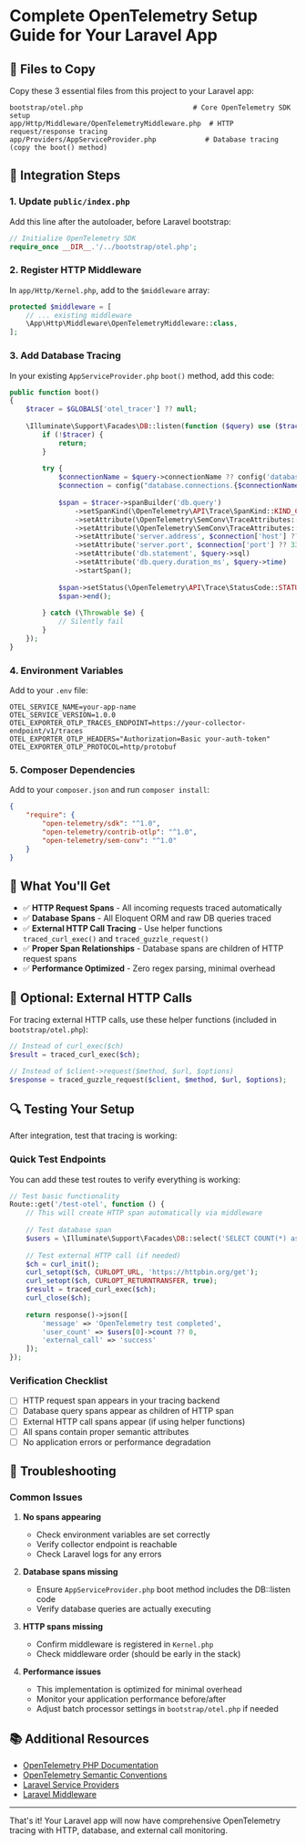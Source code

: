 # Complete OpenTelemetry Setup Guide for Your Laravel App

## 📁 Files to Copy

Copy these 3 essential files from this project to your Laravel app:

```
bootstrap/otel.php                           # Core OpenTelemetry SDK setup
app/Http/Middleware/OpenTelemetryMiddleware.php  # HTTP request/response tracing  
app/Providers/AppServiceProvider.php            # Database tracing (copy the boot() method)
```

## 🔧 Integration Steps

### 1. **Update `public/index.php`**
Add this line after the autoloader, before Laravel bootstrap:

```php
// Initialize OpenTelemetry SDK
require_once __DIR__.'/../bootstrap/otel.php';
```

### 2. **Register HTTP Middleware**
In `app/Http/Kernel.php`, add to the `$middleware` array:

```php
protected $middleware = [
    // ... existing middleware
    \App\Http\Middleware\OpenTelemetryMiddleware::class,
];
```

### 3. **Add Database Tracing**
In your existing `AppServiceProvider.php` `boot()` method, add this code:

```php
public function boot()
{
    $tracer = $GLOBALS['otel_tracer'] ?? null;
    
    \Illuminate\Support\Facades\DB::listen(function ($query) use ($tracer) {
        if (!$tracer) {
            return;
        }
        
        try {
            $connectionName = $query->connectionName ?? config('database.default');
            $connection = config("database.connections.{$connectionName}");
            
            $span = $tracer->spanBuilder('db.query')
                ->setSpanKind(\OpenTelemetry\API\Trace\SpanKind::KIND_CLIENT)
                ->setAttribute(\OpenTelemetry\SemConv\TraceAttributes::DB_SYSTEM, $connection['driver'] ?? 'unknown')
                ->setAttribute(\OpenTelemetry\SemConv\TraceAttributes::DB_NAME, $connection['database'] ?? $connectionName)
                ->setAttribute('server.address', $connection['host'] ?? 'localhost')
                ->setAttribute('server.port', $connection['port'] ?? 3306)
                ->setAttribute('db.statement', $query->sql)
                ->setAttribute('db.query.duration_ms', $query->time)
                ->startSpan();
            
            $span->setStatus(\OpenTelemetry\API\Trace\StatusCode::STATUS_OK);
            $span->end();
            
        } catch (\Throwable $e) {
            // Silently fail
        }
    });
}
```

### 4. **Environment Variables**
Add to your `.env` file:

```env
OTEL_SERVICE_NAME=your-app-name
OTEL_SERVICE_VERSION=1.0.0
OTEL_EXPORTER_OTLP_TRACES_ENDPOINT=https://your-collector-endpoint/v1/traces
OTEL_EXPORTER_OTLP_HEADERS="Authorization=Basic your-auth-token"
OTEL_EXPORTER_OTLP_PROTOCOL=http/protobuf
```

### 5. **Composer Dependencies**
Add to your `composer.json` and run `composer install`:

```json
{
    "require": {
        "open-telemetry/sdk": "^1.0",
        "open-telemetry/contrib-otlp": "^1.0",
        "open-telemetry/sem-conv": "^1.0"
    }
}
```

## 🎯 What You'll Get

- ✅ **HTTP Request Spans** - All incoming requests traced automatically
- ✅ **Database Spans** - All Eloquent ORM and raw DB queries traced  
- ✅ **External HTTP Call Tracing** - Use helper functions `traced_curl_exec()` and `traced_guzzle_request()`
- ✅ **Proper Span Relationships** - Database spans are children of HTTP request spans
- ✅ **Performance Optimized** - Zero regex parsing, minimal overhead

## 🚀 Optional: External HTTP Calls

For tracing external HTTP calls, use these helper functions (included in `bootstrap/otel.php`):

```php
// Instead of curl_exec($ch)
$result = traced_curl_exec($ch);

// Instead of $client->request($method, $url, $options)  
$response = traced_guzzle_request($client, $method, $url, $options);
```

## 🔍 Testing Your Setup

After integration, test that tracing is working:

### Quick Test Endpoints
You can add these test routes to verify everything is working:

```php
// Test basic functionality
Route::get('/test-otel', function () {
    // This will create HTTP span automatically via middleware
    
    // Test database span
    $users = \Illuminate\Support\Facades\DB::select('SELECT COUNT(*) as count FROM users');
    
    // Test external HTTP call (if needed)
    $ch = curl_init();
    curl_setopt($ch, CURLOPT_URL, 'https://httpbin.org/get');
    curl_setopt($ch, CURLOPT_RETURNTRANSFER, true);
    $result = traced_curl_exec($ch);
    curl_close($ch);
    
    return response()->json([
        'message' => 'OpenTelemetry test completed',
        'user_count' => $users[0]->count ?? 0,
        'external_call' => 'success'
    ]);
});
```

### Verification Checklist
- [ ] HTTP request span appears in your tracing backend
- [ ] Database query spans appear as children of HTTP span
- [ ] External HTTP call spans appear (if using helper functions)
- [ ] All spans contain proper semantic attributes
- [ ] No application errors or performance degradation

## 🐛 Troubleshooting

### Common Issues

1. **No spans appearing**
   - Check environment variables are set correctly
   - Verify collector endpoint is reachable
   - Check Laravel logs for any errors

2. **Database spans missing**
   - Ensure `AppServiceProvider.php` boot method includes the DB::listen code
   - Verify database queries are actually executing

3. **HTTP spans missing**
   - Confirm middleware is registered in `Kernel.php`
   - Check middleware order (should be early in the stack)

4. **Performance issues**
   - This implementation is optimized for minimal overhead
   - Monitor your application performance before/after
   - Adjust batch processor settings in `bootstrap/otel.php` if needed

## 📚 Additional Resources

- [OpenTelemetry PHP Documentation](https://opentelemetry.io/docs/php/)
- [OpenTelemetry Semantic Conventions](https://opentelemetry.io/docs/specs/semconv/)
- [Laravel Service Providers](https://laravel.com/docs/providers)
- [Laravel Middleware](https://laravel.com/docs/middleware)

---

That's it! Your Laravel app will now have comprehensive OpenTelemetry tracing with HTTP, database, and external call monitoring.